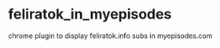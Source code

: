 feliratok_in_myepisodes
=======================

chrome plugin to display feliratok.info subs in myepisodes.com